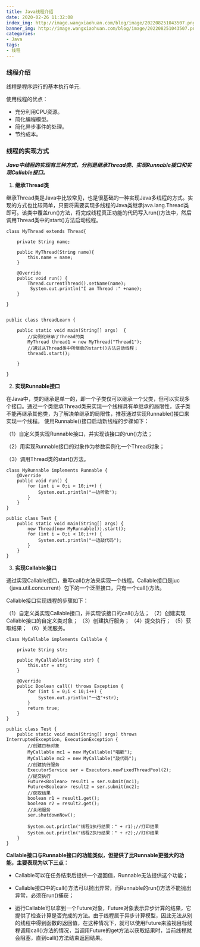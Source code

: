 ```yaml
---
title: Java线程介绍
date: 2020-02-26 11:32:08
index_img: http://image.wangxiaohuan.com/blog/image/202208251043507.png
banner_img: http://image.wangxiaohuan.com/blog/image/202208251043507.png
categories:
- Java
tags:
- 线程
---
```


### 线程介绍

线程是程序运行的基本执行单元.

使用线程的优点：

* 充分利用CPU资源。
* 简化编程模型。
* 简化异步事件的处理。
* 节约成本。

### 线程的实现方式

***Java中线程的实现有三种方式，分别是继承Thread类、实现Runnable接口和实现Callable接口。***

1. **继承Thread类**

继承Thread类是Java中比较常见，也是很基础的一种实现Java多线程的方式。实现的方式也比较简单，只要将需要实现多线程的Java类继承java.lang.Thread类即可。该类中覆盖run()方法，将完成线程真正功能的代码写入run()方法中，然后调用Thread类中的start()方法启动线程。

```
class MyThread extends Thread{
       
    private String name;
 
    public MyThread(String name){
        this.name = name;
    }
 
    @Override
    public void run() {      
        Thread.currentThread().setName(name); 
         System.out.println("I am Thread :" +name);     
    }
 
}


public class threadLearn {
       
    public static void main(String[] args)  {
        //实例化继承了Thread的类
        MyThread thread1 = new MyThread("Thread1");
        //通过从Thread类中所继承的start()方法启动线程；
        thread1.start();    
 
    }
 
}

```

2. **实现Runnable接口**

在Java中，类的继承是单一的，即一个子类仅可以继承一个父类，但可以实现多个接口。通过一个类继承Thread类来实现一个线程具有单继承的局限性，该子类不能再继承其他类，为了解决单继承的局限性，推荐通过实现Runnable()接口来实现一个线程。
使用Runnable()接口启动新线程的步骤如下：

（1）自定义类实现Runnable接口，并实现该接口的run()方法；

（2）用实现Runnable接口的对象作为参数实例化一个Thread对象；

（3）调用Thread类的start()方法。

```
class MyRunnable implements Runnable {
	@Override
	public void run() {
		for (int i = 0;i < 10;i++) {
			System.out.println("一边听歌");
		}
	}
}

public class Test {
	public static void main(String[] args) {
		new Thread(new MyRunnable()).start();
		for (int i = 0;i < 10;i++) {
			System.out.println("一边敲代码");
		}
	}
}
```

3. **实现Callable接口**

通过实现Callable接口，重写call()方法来实现一个线程。Callable接口是juc（java.util.concurrent）包下的一个泛型接口，只有一个call()方法。

Callable接口实现线程的步骤如下：

（1）自定义类实现Callable接口，并实现该接口的call()方法；
（2）创建实现Callable接口的自定义类对象；
（3）创建执行服务；
（4）提交执行；
（5）获取结果；
（6）关闭服务。

```
class MyCallable implements Callable {

    private String str;

    public MyCallable(String str) {
        this.str = str;
    }

    @Override
    public Boolean call() throws Exception {
        for (int i = 0;i < 10;i++) {
            System.out.println("一边"+str);
        }
        return true;
    }
}

public class Test {
	public static void main(String[] args) throws InterruptedException, ExecutionException {
		//创建目标对象
		MyCallable mc1 = new MyCallable("唱歌");
		MyCallable mc2 = new MyCallable("敲代码");
		//创建执行服务
		ExecutorService ser = Executors.newFixedThreadPool(2);
		//提交执行
		Future<Boolean> result1 = ser.submit(mc1);
		Future<Boolean> result2 = ser.submit(mc2);
		//获取结果
		boolean r1 = result1.get();
		boolean r2 = result2.get();
		//关闭服务
		ser.shutdownNow();
		
		System.out.println("线程1执行结果：" + r1);//打印结果
		System.out.println("线程2执行结果：" + r2);//打印结果
	}
}

```

**Callable接口与Runnable接口的功能类似，但提供了比Runnable更强大的功能，主要表现为以下三点：**

* Callable可以在任务结束后提供一个返回值，Runnable无法提供这个功能；

* Callable接口中的call()方法可以抛出异常，而Runnable的run()方法不能抛出异常，必须在run()捕获；

* 运行Callable可以拿到一个Future对象，Future对象表示异步计算的结果，它提供了检查计算是否完成的方法。由于线程属于异步计算模型，因此无法从别的线程中得到函数的返回值，在这种情况下，就可以使用Future来监视目标线程调用call()方法的情况，当调用Future的get方法以获取结果时，当前线程就会阻塞，直到call()方法结束返回结果。
